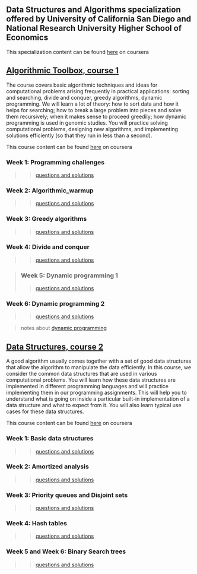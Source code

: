 ## Data Structures and Algorithms specialization offered by University of California San Diego and National Research University Higher School of Economics  
This specialization content can be found [here](https://www.coursera.org/specializations/data-structures-algorithms) on coursera  

## [Algorithmic Toolbox, course 1](https://github.com/sudheernaidu53/Data-Structures-and-Algorithms-specialization-University-of-California-San-Diego/tree/master/course%201%20-%20Algorithmic%20toolbox)  

<p>
The course covers basic algorithmic techniques and ideas for computational problems arising frequently in practical applications: sorting and searching, divide and conquer, greedy algorithms, dynamic programming. We will learn a lot of theory: how to sort data and how it helps for searching; how to break a large problem into pieces and solve them recursively; when it makes sense to proceed greedily; how dynamic programming is used in genomic studies. You will practice solving computational problems, designing new algorithms, and implementing solutions efficiently (so that they run in less than a second).
</p>
        
This course content can be found [here](https://www.coursera.org/learn/algorithmic-toolbox/) on coursera

### Week 1: Programming challenges
>>[questions and solutions](https://github.com/sudheernaidu53/Data-Structures-and-Algorithms-specialization-University-of-California-San-Diego/tree/master/course%201%20-%20Algorithmic%20toolbox/week1_programming_challenges)   


### Week 2: Algorithmic_warmup
>>[questions and solutions](https://github.com/sudheernaidu53/Data-Structures-and-Algorithms-specialization-University-of-California-San-Diego/tree/master/course%201%20-%20Algorithmic%20toolbox/week2_algorithmic_warmup)  


### Week 3: Greedy algorithms
>>[questions and solutions](https://github.com/sudheernaidu53/Data-Structures-and-Algorithms-specialization-University-of-California-San-Diego/tree/master/course%201%20-%20Algorithmic%20toolbox/week3_greedy_algorithms)  


### Week 4: Divide and conquer
>>[questions and solutions](https://github.com/sudheernaidu53/Data-Structures-and-Algorithms-specialization-University-of-California-San-Diego/tree/master/course%201%20-%20Algorithmic%20toolbox/week4_divide_and_conquer)  


>### Week 5: Dynamic programming 1
>>[questions and solutions](https://github.com/sudheernaidu53/Data-Structures-and-Algorithms-specialization-University-of-California-San-Diego/tree/master/course%201%20-%20Algorithmic%20toolbox/week5_dynamic_programming1)  

### Week 6: Dynamic programming 2
>>[questions and solutions](https://github.com/sudheernaidu53/Data-Structures-and-Algorithms-specialization-University-of-California-San-Diego/tree/master/course%201%20-%20Algorithmic%20toolbox/week6_dynamic_programming2)  

>notes about [dynamic programming](https://github.com/sudheernaidu53/Data-Structures-and-Algorithms-specialization-University-of-California-San-Diego/blob/master/course%201%20-%20Algorithmic%20toolbox/dynprog.pdf)  


## [Data Structures, course 2](https://github.com/sudheernaidu53/Data-Structures-and-Algorithms-specialization-University-of-California-San-Diego/tree/master/course%202%20-%20Data%20Structures)  
<p>
A good algorithm usually comes together with a set of good data structures that allow the algorithm to manipulate the data efficiently. In this course, we consider the common data structures that are used in various computational problems. You will learn how these data structures are implemented in different programming languages and will practice implementing them in our programming assignments. This will help you to understand what is going on inside a particular built-in implementation of a data structure and what to expect from it. You will also learn typical use cases for these data structures.
</p>

This course content can be found [here](https://www.coursera.org/learn/data-structures?specialization=data-structures-algorithms) on coursera
### Week 1: Basic data structures
>>[questions and solutions](https://github.com/sudheernaidu53/Data-Structures-and-Algorithms-specialization-University-of-California-San-Diego/tree/master/course%202%20-%20Data%20Structures/week1_basic_data_structures)   


### Week 2: Amortized analysis
>>[questions and solutions](https://github.com/sudheernaidu53/Data-Structures-and-Algorithms-specialization-University-of-California-San-Diego/tree/master/course%202%20-%20Data%20Structures/week2%20amortized%20analysis)  


### Week 3: Priority queues and Disjoint sets
>>[questions and solutions](https://github.com/sudheernaidu53/Data-Structures-and-Algorithms-specialization-University-of-California-San-Diego/tree/master/course%202%20-%20Data%20Structures/week3%20assignment%202_priority_queues_and_disjoint_sets)  


### Week 4: Hash tables
>>[questions and solutions](https://github.com/sudheernaidu53/Data-Structures-and-Algorithms-specialization-University-of-California-San-Diego/tree/master/course%202%20-%20Data%20Structures/week4%20assignment%203_hash_tables)  


### Week 5 and Week 6: Binary Search trees
>>[questions and solutions](https://github.com/sudheernaidu53/Data-Structures-and-Algorithms-specialization-University-of-California-San-Diego/tree/master/course%202%20-%20Data%20Structures/week5%20%26%206%20assignment%204%20_binary_search_trees)  
